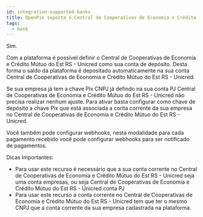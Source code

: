 ```yaml
---
id: integration-supported-banks
title: OpenPix suporta o Central de Cooperativas de Economia e Crédito Mútuo do Est RS - Unicred ?
tags:
  - bank
---
```


Sim.

Com a plataforma é possível definir o Central de Cooperativas de Economia e Crédito Mútuo do Est RS - Unicred como sua conta de depósito. Desta forma o saldo da plataforma é depositado automaticamente na sua conta Central de Cooperativas de Economia e Crédito Mútuo do Est RS - Unicred.

Se sua empresa já tem a chave Pix CNPJ já defindo na sua conta PJ Central de Cooperativas de Economia e Crédito Mútuo do Est RS - Unicred não precisa realizar nenhum ajuste. Para ativar basta configurar como chave de depósito a chave Pix que está associada a conta corrente da sua empresa no Central de Cooperativas de Economia e Crédito Mútuo do Est RS - Unicred.

Você também pode configurar webhooks, nesta modalidade para cada pagamento recebido você pode configurar webhooks para ser notificado de pagamentos.

Dicas Importantes:

- Para usar este recurso é necessário que a sua conta corrente no Central de Cooperativas de Economia e Crédito Mútuo do Est RS - Unicred seja uma conta empresas, ou seja Central de Cooperativas de Economia e Crédito Mútuo do Est RS - Unicred conta PJ
- Para usar este recurso a conta corrente no Central de Cooperativas de Economia e Crédito Mútuo do Est RS - Unicred tem que ter o mesmo CNPJ que a conta corrente da sua empresa cadastrada na plataforma.
